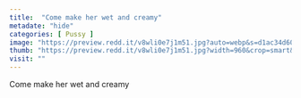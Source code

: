 ```yaml
---
title:  "Come make her wet and creamy"
metadate: "hide"
categories: [ Pussy ]
image: "https://preview.redd.it/v8wli0e7j1m51.jpg?auto=webp&s=d1ac34d606f5cfc9f73161a78f910caf84a55607"
thumb: "https://preview.redd.it/v8wli0e7j1m51.jpg?width=960&crop=smart&auto=webp&s=47ef1e310ab0fa9ba1d207f1427ed90f941bc4b7"
visit: ""
---
```

Come make her wet and creamy
